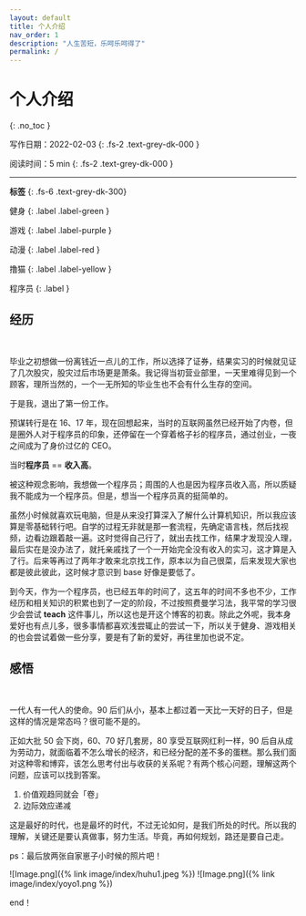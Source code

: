 ```yaml
---
layout: default
title: 个人介绍
nav_order: 1
description: "人生苦短，乐呵乐呵得了"
permalink: /
---
```


# 个人介绍
{: .no_toc }

写作日期：2022-02-03
{: .fs-2 .text-grey-dk-000 }

阅读时间：5 min
{: .fs-2 .text-grey-dk-000 }

---

**标签**
{: .fs-6 .text-grey-dk-300}

<div class="code-example" markdown="1">
健身
{: .label .label-green }

游戏
{: .label .label-purple }

动漫
{: .label .label-red }

撸猫
{: .label .label-yellow }

程序员
{: .label }

</div>


## 经历
<br />

毕业之初想做一份离钱近一点儿的工作，所以选择了证券，结果实习的时候就见证了几次股灾，股灾过后市场更是萧条。我记得当初营业部里，一天里难得见到一个顾客，理所当然的，一个一无所知的毕业生也不会有什么生存的空间。

于是我，退出了第一份工作。

预谋转行是在 16、17 年，现在回想起来，当时的互联网虽然已经开始了内卷，但是圈外人对于程序员的印象，还停留在一个穿着格子衫的程序员，通过创业，一夜之间成为了身价过亿的 CEO。

当时**程序员** == **收入高**。

被这种观念影响，我想做一个程序员；周围的人也是因为程序员收入高，所以质疑我不能成为一个程序员。但是，想当一个程序员真的挺简单的。

虽然小时候就喜欢玩电脑，但是从来没打算深入了解什么计算机知识，所以我应该算是零基础转行吧。自学的过程无非就是那一套流程，先确定语言栈，然后找视频，边看边跟着敲一遍。这时觉得自己行了，就出去找工作，结果才发现没人理，最后实在是没办法了，就托亲戚找了一个一开始完全没有收入的实习，这才算是入了行。后来等再过了两年才敢来北京找工作，原本以为自己很菜，后来发现大家也都是彼此彼此，这时候才意识到 base 好像是要低了。

到今天，作为一个程序员，也已经五年的时间了，这五年的时间不多也不少，工作经历和相关知识的积累也到了一定的阶段，不过按照费曼学习法，我平常的学习很少会尝试 **teach** 这件事儿，所以这也是开这个博客的初衷。除此之外呢，我本身爱好也有点儿多，很多事情都喜欢浅尝辄止的尝试一下，所以关于健身、游戏相关的也会尝试着做一些分享，要是有了新的爱好，再往里加也说不定。

## 感悟
<br />

一代人有一代人的使命。90 后们从小，基本上都过着一天比一天好的日子，但是这样的情况是常态吗？很可能不是的。

正如大批 50 会下岗，60、70 好几套房，80 享受互联网红利一样，90 后自从成为劳动力，就面临着不怎么增长的经济，和已经分配的差不多的蛋糕。那么我们面对这种零和博弈，该怎么思考付出与收获的关系呢？有两个核心问题，理解这两个问题，应该可以找到答案。
1. 价值观趋同就会「卷」
2. 边际效应递减

这是最好的时代，也是最坏的时代，不过无论如何，是我们所处的时代。所以我的理解，关键还是要认真做事，努力生活。毕竟，再如何规划，路还是要自己走。

ps：最后放两张自家崽子小时候的照片吧！

![Image.png]({% link image/index/huhu1.jpeg %})
![Image.png]({% link image/index/yoyo1.png %})

end！